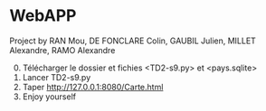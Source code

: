 # WebAPP

Project by RAN Mou, DE FONCLARE Colin, GAUBIL Julien, MILLET Alexandre, RAMO Alexandre

0. Télécharger le dossier <client> et fichies <TD2-s9.py> et <pays.sqlite>
1. Lancer TD2-s9.py
2. Taper http://127.0.0.1:8080/Carte.html
3. Enjoy yourself
